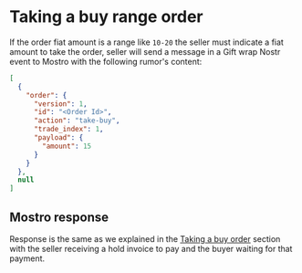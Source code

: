 # Taking a buy range order

If the order fiat amount is a range like `10-20` the seller must indicate a fiat amount to take the order, seller will send a message in a Gift wrap Nostr event to Mostro with the following rumor's content:

```json
[
  {
    "order": {
      "version": 1,
      "id": "<Order Id>",
      "action": "take-buy",
      "trade_index": 1,
      "payload": {
        "amount": 15
      }
    }
  },
  null
]
```

## Mostro response

Response is the same as we explained in the [Taking a buy order](./take_buy.md) section with the seller receiving a hold invoice to pay and the buyer waiting for that payment.

